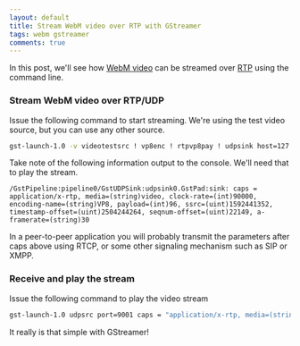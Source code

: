 ```yaml
---
layout: default
title: Stream WebM video over RTP with GStreamer
tags: webm gstreamer
comments: true
---
```


In this post, we'll see how [WebM video](https://tools.ietf.org/html/rfc7741) can be streamed over [RTP](https://tools.ietf.org/html/rfc3550) using the command line.

### Stream WebM video over RTP/UDP

Issue the following command to start streaming. We're using the test video source, but you can use any other source.

```bash
gst-launch-1.0 -v videotestsrc ! vp8enc ! rtpvp8pay ! udpsink host=127.0.0.1 port=9001
```

Take note of the following information output to the console. We'll need that to play the stream.

```text
/GstPipeline:pipeline0/GstUDPSink:udpsink0.GstPad:sink: caps = application/x-rtp, media=(string)video, clock-rate=(int)90000, encoding-name=(string)VP8, payload=(int)96, ssrc=(uint)1592441352, timestamp-offset=(uint)2504244264, seqnum-offset=(uint)22149, a-framerate=(string)30
```

In a peer-to-peer application you will probably transmit the parameters after caps above using RTCP, or some other signaling mechanism such as SIP or XMPP.

### Receive and play the stream

Issue the following command to play the video stream

```bash
gst-launch-1.0 udpsrc port=9001 caps = "application/x-rtp, media=(string)video, clock-rate=(int)90000, encoding-name=(string)VP8, payload=(int)96, ssrc=(uint)1592441352, timestamp-offset=(uint)2504244264, seqnum-offset=(uint)22149, a-framerate=(string)30" ! rtpvp8depay ! vp8dec ! videoconvert ! autovideosink
```

It really is that simple with GStreamer!
